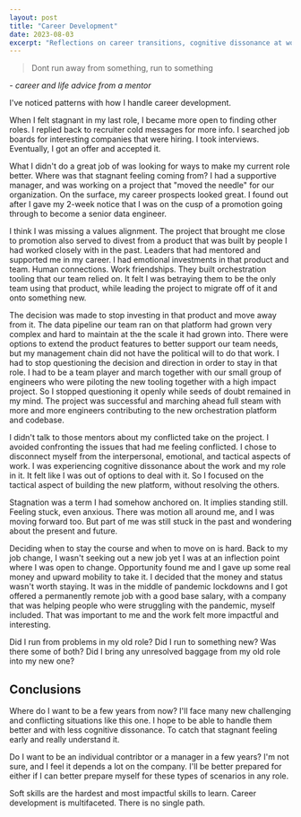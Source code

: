 ```yaml
---
layout: post
title: "Career Development"
date: 2023-08-03
excerpt: "Reflections on career transitions, cognitive dissonance at work, and learning to run toward opportunities rather than away from problems"
---
```


> Dont run away from something, run to something

*- career and life advice from a mentor*


I've noticed patterns with how I handle career development.  

When I felt stagnant in my last role, I became more open to finding other roles.  I replied back to recruiter cold messages for more info.  I searched job boards for interesting companies that were hiring.  I took interviews.  Eventually, I got an offer and accepted it.

What I didn't do a great job of was looking for ways to make my current role better.  Where was that stagnant feeling coming from?  I had a supportive manager, and was working on a project that "moved the needle" for our organization.  On the surface, my career prospects looked great.  I found out after I gave my 2-week notice that I was on the cusp of a promotion going through to become a senior data engineer.

I think I was missing a values alignment.  The project that brought me close to promotion also served to divest from a product that was built by people I had worked closely with in the past.   Leaders that had mentored and supported me in my career.  I had emotional investments in that product and team.  Human connections.  Work friendships.  They built orchestration tooling that our team relied on.  It felt I was betraying them to be the only team using that product, while leading the project to migrate off of it and onto something new.

The decision was made to stop investing in that product and move away from it.  The data pipeline our team ran on that platform had grown very complex and hard to maintain at the the scale it had grown into.  There were options to extend the product features to better support our team needs, but my management chain did not have the political will to do that work.  I had to stop questioning the decision and direction in order to stay in that role.  I had to be a team player and march together with our small group of engineers who were piloting the new tooling together with a high impact project.  So I stopped questioning it openly while seeds of doubt remained in my mind.  The project was successful and marching ahead full steam with more and more engineers contributing to the new orchestration platform and codebase.

I didn't talk to those mentors about my conflicted take on the project.  I avoided confronting the issues that had me feeling conflicted.  I chose to disconnect myself from the interpersonal, emotional, and tactical aspects of work. 
I was experiencing cognitive dissonance about the work and my role in it.  It felt like I was out of options to deal with it.  So I focused on the tactical aspect of building the new platform, without resolving the others.

Stagnation was a term I had somehow anchored on.  It implies standing still.  Feeling stuck, even anxious.  There was motion all around me, and I was moving forward too.  But part of me was still stuck in the past and wondering about the present and future.

Deciding when to stay the course and when to move on is hard.  Back to my job change, I wasn't seeking out a new job yet I was at an inflection point where I was open to change.  Opportunity found me and I gave up some real money and upward mobility to take it.  I decided that the money and status wasn't worth staying.  It was in the middle of pandemic lockdowns and I got offered a permanently remote job with a good base salary, with a company that was helping people who were struggling with the pandemic, myself included.  That was important to me and the work felt more impactful and interesting.

Did I run from problems in my old role?
Did I run to something new?
Was there some of both?
Did I bring any unresolved baggage from my old role into my new one?

## Conclusions

Where do I want to be a few years from now?  I'll face many new challenging and conflicting situations like this one.  I hope to be able to handle them better and with less cognitive dissonance.    To catch that stagnant feeling early and really understand it.

Do I want to be an individual contribtor or a manager in a few years?  I'm not sure, and I feel it depends a lot on the company.  I'll be better prepared for either if I can better prepare myself for these types of scenarios in any role.

Soft skills are the hardest and most impactful skills to learn.  Career development is multifaceted.  There is no single path.
